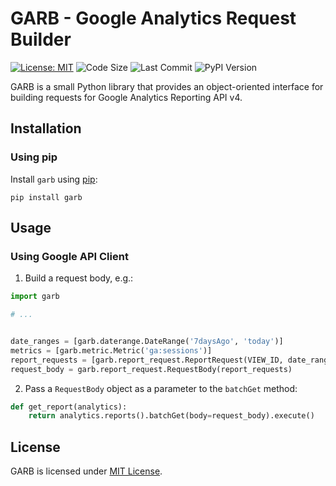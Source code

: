 # GARB - Google Analytics Request Builder
[![License: MIT](https://img.shields.io/badge/License-MIT-yellow.svg)](https://opensource.org/licenses/MIT)
![Code Size](https://img.shields.io/github/languages/code-size/czuhajster/garb)
![Last Commit](https://img.shields.io/github/last-commit/czuhajster/garb)
![PyPI Version](https://img.shields.io/pypi/v/garb)

GARB is a small Python library that provides an object-oriented interface for building requests
for Google Analytics Reporting API v4.


## Installation

### Using pip

Install `garb` using [pip](https://pip.pypa.io/en/stable/quickstart/):

    pip install garb

## Usage

### Using Google API Client

1. Build a request body, e.g.:

```python
import garb

# ...


date_ranges = [garb.daterange.DateRange('7daysAgo', 'today')]
metrics = [garb.metric.Metric('ga:sessions')]
report_requests = [garb.report_request.ReportRequest(VIEW_ID, date_ranges, metrics)]
request_body = garb.report_request.RequestBody(report_requests)
```

2. Pass a `RequestBody` object as a parameter to the `batchGet` method:

```python
def get_report(analytics):
    return analytics.reports().batchGet(body=request_body).execute()
```

## License

GARB is licensed under [MIT License](https://github.com/czuhajster/garb/blob/main/LICENSE.md).
